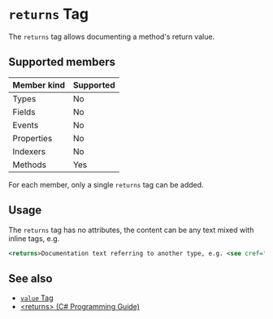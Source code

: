 # `returns` Tag

The `returns` tag allows documenting a method's return value.

## Supported members

| Member kind | Supported |
|-------------|-----------|
| Types       | No        |
| Fields      | No        |
| Events      | No        |
| Properties  | No        |
| Indexers    | No        |
| Methods     | Yes       |

For each member, only a single `returns` tag can be added.

## Usage

The `returns` tag has no attributes, the content can be any text mixed with
inline tags, e.g.

```xml
<returns>Documentation text referring to another type, e.g. <see cref="System.String" /></returns>
```

## See also

- [`value` Tag](./value.md)
- [\<returns\> (C# Programming Guide)](https://docs.microsoft.com/en-us/dotnet/csharp/programming-guide/xmldoc/returns)
